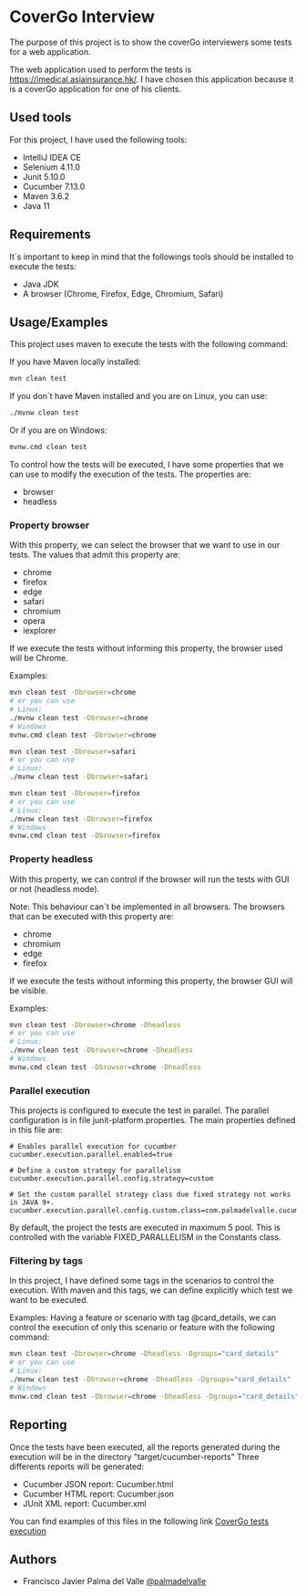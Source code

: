 # CoverGo Interview

The purpose of this project is to show the coverGo interviewers some tests for a web application.

The web application used to perform the tests is https://imedical.asiainsurance.hk/. I have chosen this application because it is a coverGo application for one of his clients.

## Used tools
For this project, I have used the following tools:
- IntelliJ IDEA CE
- Selenium 4.11.0
- Junit 5.10.0
- Cucumber 7.13.0
- Maven 3.6.2
- Java 11

## Requirements

It´s important to keep in mind that the followings tools should be installed to execute the tests:
- Java JDK
- A browser (Chrome, Firefox, Edge, Chromium, Safari)

## Usage/Examples
This project uses maven to execute the tests with the following command:

If you have Maven locally installed:
```bash
mvn clean test
```
If you don´t have Maven installed and you are on Linux, you can use:
```bash
./mvnw clean test
```

Or if you are on Windows:
```bash
mvnw.cmd clean test
```

To control how the tests will be executed, I have some properties that we can use to modify the execution of the tests. The properties are:
- browser
- headless

### Property browser
With this property, we can select the browser that we want to use in our tests. The values that admit this property are:
- chrome
- firefox
- edge
- safari
- chromium
- opera
- iexplorer

If we execute the tests without informing this property, the browser used will be Chrome.

Examples:

```bash
mvn clean test -Dbrowser=chrome
# or you can use
# Linux:
./mvnw clean test -Dbrowser=chrome
# Windows
mvnw.cmd clean test -Dbrowser=chrome
```

```bash
mvn clean test -Dbrowser=safari
# or you can use
# Linux:
./mvnw clean test -Dbrowser=safari

```

```bash
mvn clean test -Dbrowser=firefox
# or you can use
# Linux:
./mvnw clean test -Dbrowser=firefox
# Windows
mvnw.cmd clean test -Dbrowser=firefox
```

### Property headless
With this property, we can control if the browser will run the tests with GUI or not (headless mode).

Note: This behaviour can´t be implemented in all browsers. The browsers that can be executed with this property are:
- chrome
- chromium
- edge
- firefox

If we execute the tests without informing this property, the browser GUI will be visible.

Examples:

```bash
mvn clean test -Dbrowser=chrome -Dheadless
# or you can use
# Linux:
./mvnw clean test -Dbrowser=chrome -Dheadless
# Windows
mvnw.cmd clean test -Dbrowser=chrome -Dheadless
```

### Parallel execution
This projects is configured to execute the test in parallel. The parallel configuration is in file junit-platform.properties.
The main properties defined in this file are:
```text
# Enables parallel execution for cucumber
cucumber.execution.parallel.enabled=true

# Define a custom strategy for parallelism
cucumber.execution.parallel.config.strategy=custom

# Set the custom parallel strategy class due fixed strategy not works in JAVA 9+.
cucumber.execution.parallel.config.custom.class=com.palmadelvalle.cucumber.runner.CustomParallelStrategy
```

By default, the project the tests are executed in maximum 5 pool. This is controlled with the variable FIXED_PARALLELISM in the Constants class.


### Filtering by tags
In this project, I have defined some tags in the scenarios to control the execution. With maven and this tags, we can define explicitly which test we want to be executed.

Examples:
Having a feature or scenario with tag @card_details, we can control the execution of only this scenario or feature with the following command:

```bash
mvn clean test -Dbrowser=chrome -Dheadless -Dgroups="card_details"
# or you can use
# Linux:
./mvnw clean test -Dbrowser=chrome -Dheadless -Dgroups="card_details"
# Windows
mvnw.cmd clean test -Dbrowser=chrome -Dheadless -Dgroups="card_details"
```


## Reporting

Once the tests have been executed, all the reports generated during the execution will be in the directory "target/cucumber-reports"
Three differents reports will be generated:
- Cucumber JSON report: Cucumber.html
- Cucumber HTML report: Cucumber.json
- JUnit XML report: Cucumber.xml

You can find examples of this files in the following link [CoverGo tests execution](https://github.com/palmaDelValle/covergo-interview/actions/runs/5940663212)

## Authors

- Francisco Javier Palma del Valle [@palmadelvalle](https://github.com/palmaDelValle)
